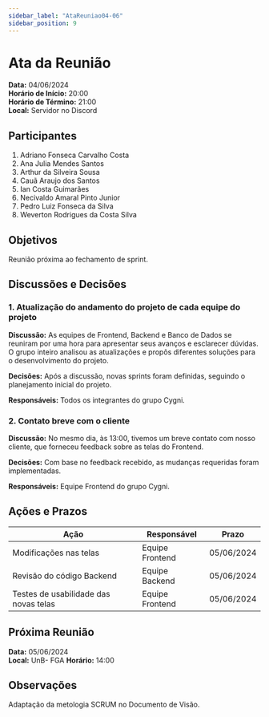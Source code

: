 ```yaml
---
sidebar_label: "AtaReuniao04-06"
sidebar_position: 9
---
```


# Ata da Reunião

**Data:** 04/06/2024  
**Horário de Início:** 20:00  
**Horário de Término:** 21:00  
**Local:** Servidor no Discord

## Participantes
1. Adriano Fonseca Carvalho Costa
2. Ana Julia Mendes Santos
3. Arthur da Silveira Sousa
4. Cauã Araujo dos Santos
5. Ian Costa Guimarães
6. Necivaldo Amaral Pinto Junior
7. Pedro Luiz Fonseca da Silva
8. Weverton Rodrigues da Costa Silva

## Objetivos
Reunião próxima ao fechamento de sprint.

## Discussões e Decisões

### 1. Atualização do andamento do projeto de cada equipe do projeto
**Discussão:**
As equipes de Frontend, Backend e Banco de Dados se reuniram por uma hora para apresentar seus avanços e esclarecer dúvidas. O grupo inteiro analisou as atualizações e propôs diferentes soluções para o desenvolvimento do projeto.

**Decisões:**
Após a discussão, novas sprints foram definidas, seguindo o planejamento inicial do projeto.

**Responsáveis:**
Todos os integrantes do grupo Cygni.

### 2. Contato breve com o cliente
**Discussão:**
No mesmo dia, às 13:00, tivemos um breve contato com nosso cliente, que forneceu feedback sobre as telas do Frontend.

**Decisões:**
Com base no feedback recebido, as mudanças requeridas foram implementadas.

**Responsáveis:**
Equipe Frontend do grupo Cygni.

## Ações e Prazos
| Ação                             | Responsável             | Prazo         |
| -------------------------------- | ----------------------- | ------------- |
| Modificações nas telas           | Equipe Frontend | 05/06/2024 |
| Revisão do código Backend        | Equipe Backend | 05/06/2024 |
| Testes de usabilidade das novas telas  | Equipe Frontend | 05/06/2024 |

## Próxima Reunião
**Data:** 05/06/2024  
**Local:** UnB- FGA 
**Horário:** 14:00  

## Observações
Adaptação da metologia SCRUM no Documento de Visão.